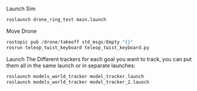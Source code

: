 Launch Sim


```python
roslaunch drone_ring_test main.launch
```

Move Drone


```python
rostopic pub /drone/takeoff std_msgs/Empty "{}"
rosrun teleop_twist_keyboard teleop_twist_keyboard.py
```

Launch The Different trackers for each goal you want to track, you can put them all in the same launch or in separate launches:


```python
roslaunch models_world_tracker model_tracker.launch
roslaunch models_world_tracker model_tracker_2.launch
```
